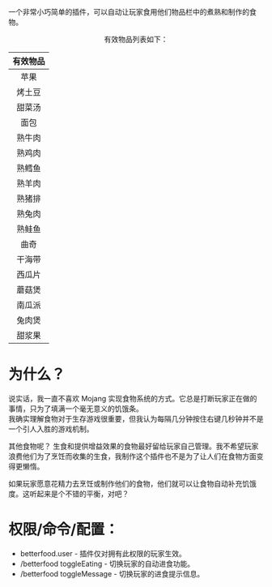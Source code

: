 一个非常小巧简单的插件，可以自动让玩家食用他们物品栏中的煮熟和制作的食物。

<div align="center">

有效物品列表如下：

</div>

|    有效物品     |
|:------------------:|
|       苹果       |
|   烤土豆   |
|   甜菜汤    |
|       面包        |
|    熟牛肉     |
|   熟鸡肉   |
|     熟鳕鱼     |
|   熟羊肉    |
|  熟猪排   |
|   熟兔肉    |
|   熟鲑鱼    |
|      曲奇       |
|     干海带     |
|    西瓜片    |
|   蘑菇煲    |
|    南瓜派     |
|    兔肉煲     |
|   甜浆果    |

# 为什么？

说实话，我一直不喜欢 Mojang 实现食物系统的方式。它总是打断玩家正在做的事情，只为了填满一个毫无意义的饥饿条。
<br>我确实理解食物对于生存游戏很重要，但我认为每隔几分钟按住右键几秒钟并不是一个引人入胜的游戏机制。

其他食物呢？
生食和提供增益效果的食物最好留给玩家自己管理。我不希望玩家浪费他们为了烹饪而收集的生食，我制作这个插件也不是为了让人们在食物方面变得更懒惰。

如果玩家愿意花精力去烹饪或制作他们的食物，他们就可以让食物自动补充饥饿度。这听起来是个不错的平衡，对吧？

# 权限/命令/配置：

- betterfood.user - 插件仅对拥有此权限的玩家生效。
- /betterfood toggleEating - 切换玩家的自动进食功能。
- /betterfood toggleMessage - 切换玩家的进食提示信息。